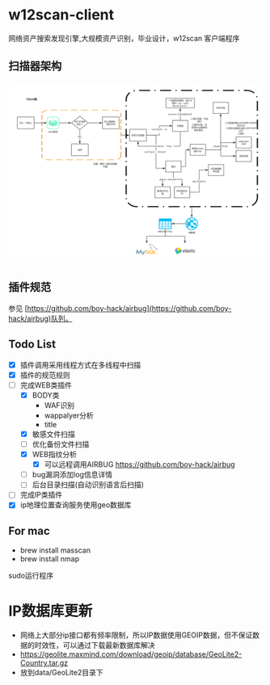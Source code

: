 # w12scan-client
网络资产搜索发现引擎,大规模资产识别，毕业设计，w12scan 客户端程序

## 扫描器架构

![jiagou](doc/jiagou.png)

## 插件规范
参见 [https://github.com/boy-hack/airbug](https://github.com/boy-hack/airbug)队列。

## Todo List
- [x] 插件调用采用线程方式在多线程中扫描
- [x] 插件的规范规则
- [ ] 完成WEB类插件
    - [x] BODY类
        - WAF识别
        - wappalyer分析
        - title
    - [x] 敏感文件扫描 
    - [ ] 优化备份文件扫描
    - [x] WEB指纹分析
        - [x] 可以远程调用AIRBUG https://github.com/boy-hack/airbug
    - [ ] bug漏洞添加log信息详情
    - [ ] 后台目录扫描(自动识别语言后扫描)
- [ ] 完成IP类插件
- [x] ip地理位置查询服务使用geo数据库

## For mac

- brew install masscan
- brew install nmap

sudo运行程序

# IP数据库更新
- 网络上大部分ip接口都有频率限制，所以IP数据使用GEOIP数据，但不保证数据的时效性，可以通过下载最新数据库解决
- https://geolite.maxmind.com/download/geoip/database/GeoLite2-Country.tar.gz  
- 放到data/GeoLite2目录下